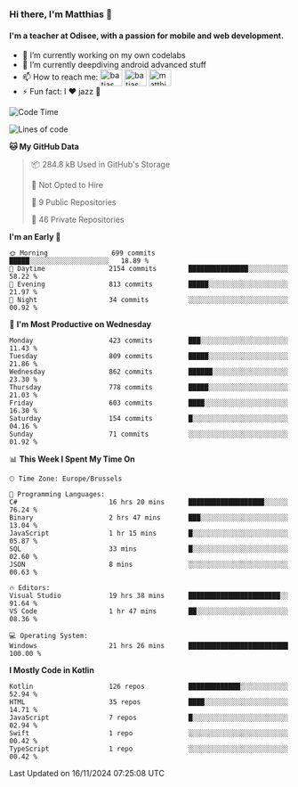 ### Hi there, I'm Matthias 👋

#### I'm a teacher at Odisee, with a passion for mobile and web development.

- 🔭 I’m currently working on my own codelabs
- 🌱 I’m currently deepdiving android advanced stuff
- 📫 How to reach me: <a href="https://dev.to/batjas" target="_blank"><img align="center" src="https://raw.githubusercontent.com/rahuldkjain/github-profile-readme-generator/master/src/images/icons/Social/devto.svg" alt="batjas" height="30" width="40" /></a>
<a href="https://twitter.com/batjas" target="_blank"><img align="center" src="https://raw.githubusercontent.com/rahuldkjain/github-profile-readme-generator/master/src/images/icons/Social/twitter.svg" alt="batjas" height="30" width="40" /></a>
<a href="https://linkedin.com/in/matthiasdruwé" target="_blank"><img align="center" src="https://raw.githubusercontent.com/rahuldkjain/github-profile-readme-generator/master/src/images/icons/Social/linked-in-alt.svg" alt="matthiasdruwé" height="30" width="40" /></a>
- ⚡ Fun fact: I ❤ jazz 🎷


<!--START_SECTION:waka-->
![Code Time](http://img.shields.io/badge/Code%20Time-1%2C314%20hrs%2027%20mins-blue)

![Lines of code](https://img.shields.io/badge/From%20Hello%20World%20I%27ve%20Written-5.1%20million%20lines%20of%20code-blue)

**🐱 My GitHub Data** 

> 📦 284.8 kB Used in GitHub's Storage 
 > 
> 🚫 Not Opted to Hire
 > 
> 📜 9 Public Repositories 
 > 
> 🔑 46 Private Repositories 
 > 
**I'm an Early 🐤** 

```text
🌞 Morning                699 commits         █████░░░░░░░░░░░░░░░░░░░░   18.89 % 
🌆 Daytime                2154 commits        ███████████████░░░░░░░░░░   58.22 % 
🌃 Evening                813 commits         █████░░░░░░░░░░░░░░░░░░░░   21.97 % 
🌙 Night                  34 commits          ░░░░░░░░░░░░░░░░░░░░░░░░░   00.92 % 
```
📅 **I'm Most Productive on Wednesday** 

```text
Monday                   423 commits         ███░░░░░░░░░░░░░░░░░░░░░░   11.43 % 
Tuesday                  809 commits         █████░░░░░░░░░░░░░░░░░░░░   21.86 % 
Wednesday                862 commits         ██████░░░░░░░░░░░░░░░░░░░   23.30 % 
Thursday                 778 commits         █████░░░░░░░░░░░░░░░░░░░░   21.03 % 
Friday                   603 commits         ████░░░░░░░░░░░░░░░░░░░░░   16.30 % 
Saturday                 154 commits         █░░░░░░░░░░░░░░░░░░░░░░░░   04.16 % 
Sunday                   71 commits          ░░░░░░░░░░░░░░░░░░░░░░░░░   01.92 % 
```


📊 **This Week I Spent My Time On** 

```text
🕑︎ Time Zone: Europe/Brussels

💬 Programming Languages: 
C#                       16 hrs 20 mins      ███████████████████░░░░░░   76.24 % 
Binary                   2 hrs 47 mins       ███░░░░░░░░░░░░░░░░░░░░░░   13.04 % 
JavaScript               1 hr 15 mins        █░░░░░░░░░░░░░░░░░░░░░░░░   05.87 % 
SQL                      33 mins             █░░░░░░░░░░░░░░░░░░░░░░░░   02.60 % 
JSON                     8 mins              ░░░░░░░░░░░░░░░░░░░░░░░░░   00.63 % 

🔥 Editors: 
Visual Studio            19 hrs 38 mins      ███████████████████████░░   91.64 % 
VS Code                  1 hr 47 mins        ██░░░░░░░░░░░░░░░░░░░░░░░   08.36 % 

💻 Operating System: 
Windows                  21 hrs 26 mins      █████████████████████████   100.00 % 
```

**I Mostly Code in Kotlin** 

```text
Kotlin                   126 repos           █████████████░░░░░░░░░░░░   52.94 % 
HTML                     35 repos            ████░░░░░░░░░░░░░░░░░░░░░   14.71 % 
JavaScript               7 repos             █░░░░░░░░░░░░░░░░░░░░░░░░   02.94 % 
Swift                    1 repo              ░░░░░░░░░░░░░░░░░░░░░░░░░   00.42 % 
TypeScript               1 repo              ░░░░░░░░░░░░░░░░░░░░░░░░░   00.42 % 
```




 Last Updated on 16/11/2024 07:25:08 UTC
<!--END_SECTION:waka-->
